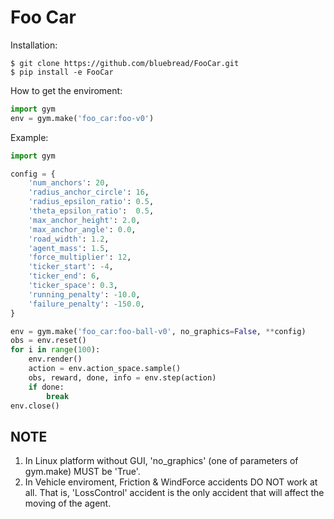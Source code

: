 # Foo Car

Installation:

	$ git clone https://github.com/bluebread/FooCar.git
    $ pip install -e FooCar

How to get the enviroment:

```python
import gym
env = gym.make('foo_car:foo-v0')
```

Example:

```python
import gym

config = {
    'num_anchors': 20,
    'radius_anchor_circle': 16,
    'radius_epsilon_ratio': 0.5,
    'theta_epsilon_ratio':  0.5,
    'max_anchor_height': 2.0,
    'max_anchor_angle': 0.0,
    'road_width': 1.2,
    'agent_mass': 1.5,
    'force_multiplier': 12,
    'ticker_start': -4,                			
    'ticker_end': 6,
    'ticker_space': 0.3,
    'running_penalty': -10.0,
    'failure_penalty': -150.0,
}

env = gym.make('foo_car:foo-ball-v0', no_graphics=False, **config)
obs = env.reset()
for i in range(100):
	env.render()
	action = env.action_space.sample()
	obs, reward, done, info = env.step(action)
	if done:
		break
env.close()
```

## NOTE

1. In Linux platform without GUI, 'no_graphics' (one of parameters of gym.make) MUST be 'True'.
2. In Vehicle enviroment, Friction & WindForce accidents DO NOT work at all. That is, 'LossControl' accident is the only accident that will affect the moving of the agent. 